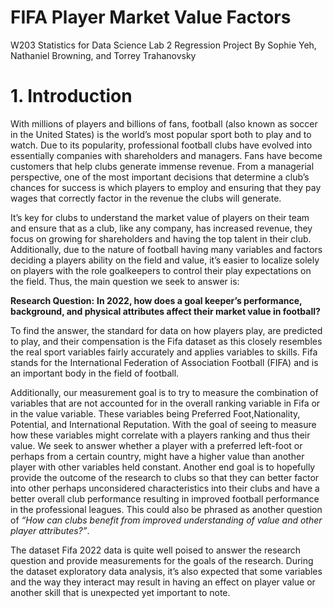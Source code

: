 # FIFA Player Market Value Factors
W203 Statistics for Data Science
Lab 2 Regression Project
By Sophie Yeh, Nathaniel Browning, and Torrey Trahanovsky


# 1. Introduction

With millions of players and billions of fans, football (also known as soccer in the United States) is the world’s most popular sport both to play and to watch. Due to its popularity, professional football clubs have evolved into essentially companies with shareholders and managers. Fans have become customers that help clubs generate immense revenue. From a managerial perspective, one of the most important decisions that determine a club’s chances for success is which players to employ and ensuring that they pay wages that correctly factor in the revenue the clubs will generate. 

It’s key for clubs to understand the market value of players on their team and ensure that as a club, like any company, has increased revenue, they focus on growing for shareholders and having the top talent in their club. Additionally, due to the nature of football having many variables and factors deciding a players ability on the field and value, it’s easier to localize solely on players with the role goalkeepers to control their play expectations on the field. Thus, the main question we seek to answer is:

**Research Question:** 
**In 2022, how does a goal keeper’s performance, background, and physical attributes affect their market value in football?** 

To find the answer, the standard for data on how players play, are predicted to play, and their compensation is the Fifa dataset as this closely resembles the real sport variables fairly accurately and applies variables to skills. Fifa stands for the International Federation of Association Football (FIFA) and is an important body in the field of football. 

Additionally, our measurement goal is to try to measure the combination of variables that are not accounted for in the overall ranking variable in Fifa or in the value variable. These variables being Preferred Foot,Nationality, Potential, and International Reputation. With the goal of seeing to measure how these variables might correlate with a players ranking and thus their value. We seek to answer whether a player with a preferred left-foot or perhaps from a certain country, might have a higher value than another player with other variables held constant. Another end goal is to hopefully provide the outcome of the research to clubs so that they can better factor into other perhaps unconsidered characteristics into their clubs and have a better overall club performance resulting in improved football performance in the professional leagues. This could also be phrased as another question of *“How can clubs benefit from improved understanding of value and other player attributes?”*.

The dataset Fifa 2022 data is quite well poised to answer the research question and provide measurements for the goals of the research. During the dataset exploratory data analysis, it’s also expected that some variables and the way they interact may result in having an effect on player value or another skill that is unexpected yet important to note. 

